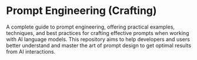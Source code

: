 # Prompt Engineering (Crafting)

A complete guide to prompt engineering, offering practical examples, techniques, and best practices for crafting effective prompts when working with AI language models. This repository aims to help developers and users better understand and master the art of prompt design to get optimal results from AI interactions.
